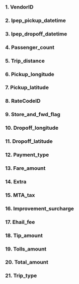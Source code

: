 ### 1. VendorID
### 2. lpep_pickup_datetime
### 3. lpep_dropoff_datetime
### 4. Passenger_count
### 5. Trip_distance
### 6. Pickup_longitude
### 7. Pickup_latitude
### 8. RateCodeID
### 9. Store_and_fwd_flag
### 10. Dropoff_longitude
### 11. Dropoff_latitude
### 12. Payment_type
### 13. Fare_amount
### 14. Extra
### 15. MTA_tax
### 16. Improvement_surcharge
### 17. Ehail_fee
### 18. Tip_amount
### 19. Tolls_amount
### 20. Total_amount
### 21. Trip_type